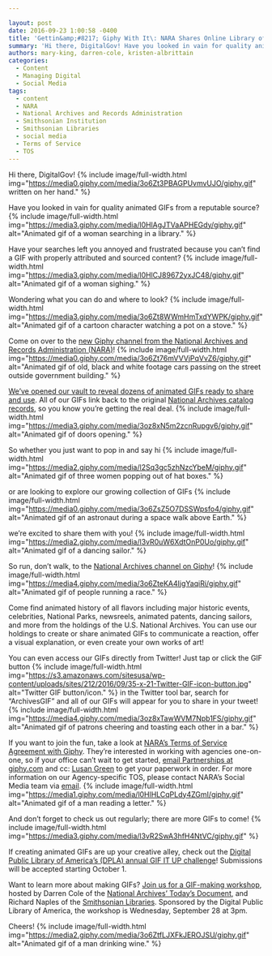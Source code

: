 ```yaml
---

layout: post
date: 2016-09-23 1:00:58 -0400
title: 'Gettin&amp;#8217; Giphy With It\: NARA Shares Online Library of Animated Gifs'
summary: 'Hi there, DigitalGov! Have you looked in vain for quality animated GIFs from a reputable source? Have your searches left you annoyed and frustrated because you can&rsquo;t find a GIF with properly attributed and sourced content? Wondering what you can do and where to look? Come on over to the new Giphy channel from the'
authors: mary-king, darren-cole, kristen-albrittain
categories:
  - Content
  - Managing Digital
  - Social Media
tags:
  - content
  - NARA
  - National Archives and Records Administration
  - Smithsonian Institution
  - Smithsonian Libraries
  - social media
  - Terms of Service
  - TOS
---
```


Hi there, DigitalGov! 
{% include image/full-width.html img="https://media0.giphy.com/media/3o6Zt3PBAGPUvmvUJO/giphy.gif" 
 written on her hand." %} 

Have you looked in vain for quality animated GIFs from a reputable source? 
{% include image/full-width.html img="https://media3.giphy.com/media/l0HlAgJTVaAPHEGdy/giphy.gif" alt="Animated gif of a woman searching in a library." %} 

Have your searches left you annoyed and frustrated because you can’t find a GIF with properly attributed and sourced content? 
{% include image/full-width.html img="https://media3.giphy.com/media/l0HlCJ89672yxJC48/giphy.gif" alt="Animated gif of a woman sighing." %} 

Wondering what you can do and where to look? 
{% include image/full-width.html img="https://media3.giphy.com/media/3o6Zt8WWmHmTxdYWPK/giphy.gif" alt="Animated gif of a cartoon character watching a pot on a stove." %} 

Come on over to the <a href="http://giphy.com/usnationalarchives" target="_blank">new Giphy channel from the National Archives and Records Administration (NARA)</a>! 
{% include image/full-width.html img="https://media0.giphy.com/media/3o6Zt76mVVVjPqVvZ6/giphy.gif" alt="Animated gif of old, black and white footage cars passing on the street outside government building." %} 

<a href="http://us11.campaign-archive2.com/?u=bfeaf03e7b0b1636c0b375892&id=ba57d024c4" target="_blank">We&#8217;ve opened our vault to reveal dozens of animated GIFs ready to share and use</a>. All of our GIFs link back to the original <a href="https://catalog.archives.gov/" target="_blank">National Archives catalog records</a>, so you know you’re getting the real deal. 
{% include image/full-width.html img="https://media3.giphy.com/media/3oz8xN5m2zcnRupgv6/giphy.gif" alt="Animated gif of doors opening." %} 

So whether you just want to pop in and say hi 
{% include image/full-width.html img="https://media2.giphy.com/media/l2Sq3gc5zhNzcYbeM/giphy.gif" alt="Animated gif of three women popping out of hat boxes." %} 

or are looking to explore our growing collection of GIFs 
{% include image/full-width.html img="https://media0.giphy.com/media/3o6ZsZ5O7DSSWpsfo4/giphy.gif" alt="Animated gif of an astronaut during a space walk above Earth." %} 

we’re excited to share them with you! 
{% include image/full-width.html img="https://media2.giphy.com/media/l3vR0uW6XdtOnP0Uo/giphy.gif" alt="Animated gif of a dancing sailor." %} 

So run, don’t walk, to the <a href="http://giphy.com/usnationalarchives" target="_blank">National Archives channel on Giphy</a>! 
{% include image/full-width.html img="https://media4.giphy.com/media/3o6ZteKA4IjgYaqiRi/giphy.gif" alt="Animated gif of people running a race." %} 

Come find animated history of all flavors including major historic events, celebrities, National Parks, newsreels, animated patents, dancing sailors, and more from the holdings of the U.S. National Archives. You can use our holdings to create or share animated GIFs to communicate a reaction, offer a visual explanation, or even create your own works of art!

You can even access our GIFs directly from Twitter! Just tap or click the GIF button 
{% include image/full-width.html img="https://s3.amazonaws.com/sitesusa/wp-content/uploads/sites/212/2016/09/35-x-21-Twitter-GIF-icon-button.jpg" alt="Twitter GIF button/icon." %} in the Twitter tool bar, search for “ArchivesGIF” and all of our GIFs will appear for you to share in your tweet! 
{% include image/full-width.html img="https://media4.giphy.com/media/3oz8xTawWVM7Npb1FS/giphy.gif" alt="Animated gif of patrons cheering and toasting each other in a bar." %} 

If you want to join the fun, take a look at [NARA&#8217;s Terms of Service Agreement with Giphy](https://s3.amazonaws.com/sitesusa/wp-content/uploads/sites/212/2016/09/NARA_Giphy_TOS_2016a.pdf). They’re interested in working with agencies one-on-one, so if your office can’t wait to get started, <a href="mailto:partnerships@giphy.com" target="_blank">email Partnerships at giphy.com</a> and cc: <a href="mailto:lusan@giphy.com" target="_blank">Lusan Green</a> to get your paperwork in order. For more information on our Agency-specific TOS, please contact NARA&#8217;s Social Media team via <a href="mailto:socialmedia@nara.gov" target="_blank">email</a>. 
{% include image/full-width.html img="https://media1.giphy.com/media/l0HlHLCqPLdy4ZGmI/giphy.gif" alt="Animated gif of a man reading a letter." %} 

And don’t forget to check us out regularly; there are more GIFs to come! 
{% include image/full-width.html img="https://media3.giphy.com/media/l3vR2SwA3hfH4NtVC/giphy.gif" %} 

If creating animated GIFs are up your creative alley, check out the <a href="https://dp.la/info/gif-it-up/" target="_blank">Digital Public Library of America’s (DPLA) annual GIF IT UP challenge</a>! Submissions will be accepted starting October 1.

Want to learn more about making GIFs? <a href="https://dp.la/info/get-involved/workshops/" target="_blank">Join us for a GIF-making workshop</a>, hosted by Darren Cole of the <a href="http://todaysdocument.tumblr.com/" target="_blank">National Archives’ Today’s Document</a>, and Richard Naples of the <a href="http://smithsonianlibraries.tumblr.com/" target="_blank">Smithsonian Libraries</a>. Sponsored by the Digital Public Library of America, the workshop is Wednesday, September 28 at 3pm.

Cheers! 
{% include image/full-width.html img="https://media2.giphy.com/media/3o6ZtfLJXFkJEROJSU/giphy.gif" alt="Animated gif of a man drinking wine." %}